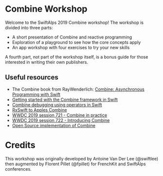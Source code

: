 # Combine Workshop

Welcome to the SwiftAlps 2019 Combine workshop! The workshop is divided into three parts:

- A short presentation of Combine and reactive programming
- Exploration of a playground to see how the core concepts apply
- An app workshop with four exercises to try your new skills

A fourth part, not part of the workshop itself, is a bonus guide for those interested in writing their own publishers.

## Useful resources

- The Combine book from RayWenderlich: [Combine: Asynchronous Programming with Swift](https://store.raywenderlich.com/products/combine-asynchronous-programming-with-swift)
- [Getting started with the Combine framework in Swift](https://www.avanderlee.com/swift/combine/)
- [Combine debugging using operators in Swift](https://www.avanderlee.com/swift/combine-swift/)
- [RxSwift to Apples Combine](https://medium.com/gett-engineering/rxswift-to-apples-combine-cheat-sheet-e9ce32b14c5b)
- [WWDC 2019 session 721 - Combine in practice](https://developer.apple.com/videos/play/wwdc2019/721/)
- [WWDC 2019 session 722 - Introducing Combine](https://developer.apple.com/videos/play/wwdc2019/722/)
- [Open Source implementation of Combine](https://github.com/broadwaylamb/OpenCombine)

# Credits

This workshop was originally developed by Antoine Van Der Lee (@swiftlee) then augmented by Florent Pillet (@fpillet) for FrenchKit and SwiftAlps conferences.
